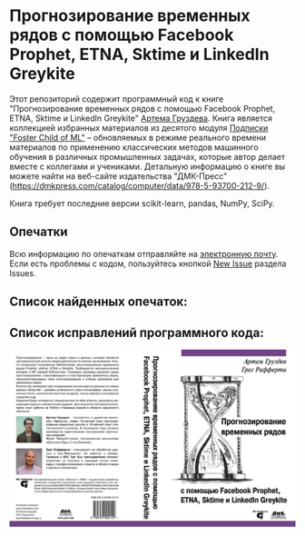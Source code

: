 

# Прогнозирование временных рядов с помощью Facebook Prophet, ETNA, Sktime и LinkedIn Greykite

Этот репозиторий содержит программный код к книге "Прогнозирование временных рядов с помощью Facebook Prophet, ETNA, Sktime и LinkedIn Greykite" [Артема Груздева](https://t.me/Gewissta).
Книга является коллекцией избранных материалов из десятого модуля [Подписки "Foster Child of ML"](https://boosty.to/gewissta) – обновляемых в режиме реального времени материалов по применению классических методов машинного обучения в различных промышленных задачах, которые автор делает вместе с коллегами и учениками.
Детальную информацию о книге вы можете найти на веб-сайте издательства "ДМК-Пресс" (https://dmkpress.com/catalog/computer/data/978-5-93700-212-9/).

Книга требует последние версии scikit-learn, pandas, NumPy, SciPy.


## Опечатки
Всю информацию по опечаткам отправляйте на [электронную почту](mailto:info@gewissta.ru). Если есть проблемы с кодом, пользуйтесь кнопкой [New Issue](https://github.com/Gewissta/Prophet_ETNA_Book/issues/new/choose) раздела Issues.


## Список найденных опечаток:


## Список исправлений программного кода:

![logo](logo.jpg)
